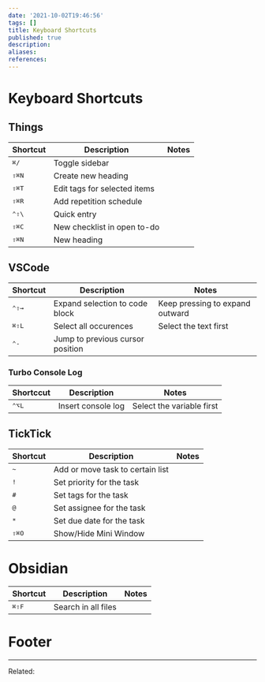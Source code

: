 ```yaml
---
date: '2021-10-02T19:46:56'
tags: []
title: Keyboard Shortcuts
published: true
description:
aliases:
references:
---
```


# Keyboard Shortcuts

## Things
| Shortcut                              | Description                  | Notes |
| ------------------------------------- | ---------------------------- | ----- |
| <kbd>⌘</kbd><kbd>/</kbd>              | Toggle sidebar               |       |
| <kbd>⇧</kbd><kbd>⌘</kbd><kbd>N</kbd>  | Create new heading           |       |
| <kbd>⇧</kbd><kbd>⌘</kbd><kbd>T</kbd>  | Edit tags for selected items |       |
| <kbd>⇧</kbd><kbd>⌘</kbd><kbd>R</kbd>  | Add repetition schedule      |       |
| <kbd>⌃</kbd><kbd>⇧</kbd><kbd>\\</kbd> | Quick entry                  |       |
| <kbd>⇧</kbd><kbd>⌘</kbd><kbd>C</kbd>  | New checklist in open to-do  |       |
| <kbd>⇧</kbd><kbd>⌘</kbd><kbd>N</kbd>  | New heading                  |       |

## VSCode

| Shortcut                             | Description                      | Notes                           |
| ------------------------------------ | -------------------------------- | ------------------------------- |
| <kbd>⌃</kbd><kbd>⇧</kbd><kbd>→</kbd> | Expand selection to code block   | Keep pressing to expand outward |
| <kbd>⌘</kbd><kbd>⇧</kbd><kbd>L</kbd> | Select all occurences            | Select the text first           |
| <kbd>⌃</kbd><kbd>-</kbd>             | Jump to previous cursor position |                                 |

### Turbo Console Log

| Shortccut                            | Description        | Notes                     |
| ------------------------------------ | ------------------ | ------------------------- |
| <kbd>⌃</kbd><kbd>⌥</kbd><kbd>L</kbd> | Insert console log | Select the variable first | 

## TickTick
| Shortcut                             | Description                      | Notes |
| ------------------------------------ | -------------------------------- | ----- |
| <kbd>~</kbd>                         | Add or move task to certain list |       |
| <kbd>!</kbd>                         | Set priority for the task        |       |
| <kbd>#</kbd>                         | Set tags for the task            |       |
| <kbd>@</kbd>                         | Set assignee for the task        |       |
| <kbd>*</kbd>                         | Set due date for the task        |       |
| <kbd>⇧</kbd><kbd>⌘</kbd><kbd>O</kbd> | Show/Hide Mini Window            |       |



# Obsidian

| Shortcut                             | Description         | Notes |
| ------------------------------------ | ------------------- | ----- |
| <kbd>⌘</kbd><kbd>⇧</kbd><kbd>F</kbd> | Search in all files |       |



# Footer

---

Related: 